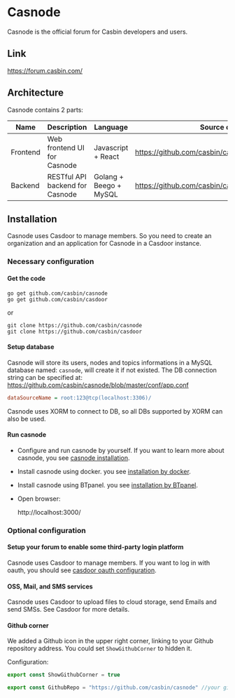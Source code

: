 Casnode
====

Casnode is the official forum for Casbin developers and users. 

## Link

https://forum.casbin.com/

## Architecture

Casnode contains 2 parts:

Name | Description | Language | Source code
----|------|----|----
Frontend | Web frontend UI for Casnode | Javascript + React | https://github.com/casbin/casnode/tree/master/web 
Backend | RESTful API backend for Casnode | Golang + Beego + MySQL | https://github.com/casbin/casnode 

## Installation
Casnode uses Casdoor to manage members. So you need to create an organization and an application for Casnode in a Casdoor instance.
### Necessary configuration 

#### Get the code

```shell
go get github.com/casbin/casnode
go get github.com/casbin/casdoor
```
or
```shell
git clone https://github.com/casbin/casnode
git clone https://github.com/casbin/casdoor
```

#### Setup database

Casnode will store its users, nodes and topics informations in a MySQL database named: `casnode`, will create it if not existed. The DB connection string can be specified at: https://github.com/casbin/casnode/blob/master/conf/app.conf

```ini
dataSourceName = root:123@tcp(localhost:3306)/
```

Casnode uses XORM to connect to DB, so all DBs supported by XORM can also be used.

#### Run casnode
  - Configure and run casnode by yourself. If you want to learn more about casnode, you see [casnode installation](https://casnode.org/docs/installation).
  - Install casnode using docker. you see [installation by docker](https://casnode.org/docs/Docker).
  - Install casnode using BTpanel. you see [installation by BTpanel](https://casnode.org/docs/BTpanel).
  - Open browser:

    http://localhost:3000/

### Optional configuration 

#### Setup your forum to enable some third-party login platform

  Casnode uses Casdoor to manage members. If you want to log in with oauth, you should see [casdoor oauth configuration](https://casdoor.org/docs/provider/OAuth).

#### OSS, Mail, and SMS services

  Casnode uses Casdoor to upload files to cloud storage, send Emails and send SMSs. See Casdoor for more details.

#### Github corner

We added a Github icon in the upper right corner, linking to your Github repository address.
You could set `ShowGithubCorner` to hidden it.

Configuration:

```javascript
export const ShowGithubCorner = true

export const GithubRepo = "https://github.com/casbin/casnode" //your github repository
```